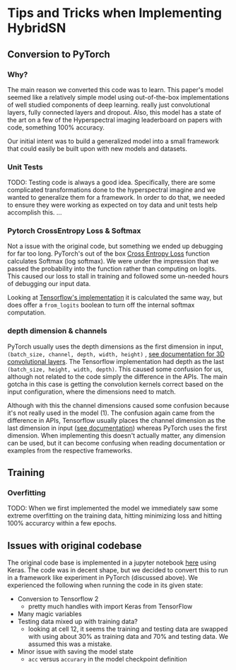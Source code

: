 # Tips and Tricks when Implementing HybridSN

## Conversion to PyTorch
### Why?
The main reason we converted this code was to learn. This paper's model seemed like a relatively simple model using out-of-the-box implementations of well studied components of deep learning. really just convolutional layers,
fully connected layers and dropout. Also, this model has a state of the art on a few of the Hyperspectral imaging
leaderboard on papers with code, something 100% accuracy. 

Our initial intent was to build a generalized model into a small framework that could easily be built upon with new
models and datasets. 

### Unit Tests
TODO: Testing code is always a good idea. Specifically, there are some complicated transformations done to the 
hyperspectral imagine and we wanted to generalize them for a framework. In order to do that, we needed to ensure
they were working as expected on toy data and unit tests help accomplish this. ...

### Pytorch CrossEntropy Loss & Softmax
Not a issue with the original code, but something we ended up debugging for far too long. PyTorch's out of the box
[Cross Entropy Loss](https://pytorch.org/docs/stable/nn.html?highlight=crossentropyloss#torch.nn.CrossEntropyLoss) 
function calculates Softmax (log softmax). We were under the impression that we passed the probability into the 
function rather than computing on logits. This caused our loss to stall in training and followed some un-needed hours 
of debugging our input data. 

Looking at [Tensorflow's implementation](https://www.tensorflow.org/api_docs/python/tf/keras/losses/CategoricalCrossentropy)
it is calculated the same way, but does offer a `from_logits` boolean to turn off the internal softmax computation.

### depth dimension & channels
PyTorch usually uses the depth dimensions as the first dimension in input, `(batch_size, channel, depth, width, height)`
, [see documentation for 3D convolutional layers](https://pytorch.org/docs/stable/nn.html?highlight=conv3d#torch.nn.Conv3d).
The Tensorflow implementation had depth as the last `(batch_size, height, width, depth)`. This caused some
confusion for us, although not related to the code simply the difference in the APIs. The main gotcha in this case is 
getting the convolution kernels correct based on the input configuration, where the dimensions need to match.

Although with this the channel dimensions caused some confusion because it's not really used in the model (1). The
confusion again came from the difference in APIs, Tensorflow usually places the channel dimension as the last
dimension in input ([see documentation](https://www.tensorflow.org/api_docs/python/tf/keras/layers/Conv3D)) whereas
PyTorch uses the first dimension. When implementing this doesn't actually matter, any dimension can be used, but it 
can become confusing when reading documentation or examples from the respective frameworks.  

## Training
### Overfitting
TODO: When we first implemented the model we immediately saw some extreme overfitting on the training data, hitting
minimizing loss and hitting 100% accurarcy within a few epochs.

## Issues with original codebase
The original code base is implemented in a jupyter notebook [here]() using Keras. The code was in decent shape, but we 
decided to convert this to run in a framework like experiment in PyTorch (discussed above). We experienced the 
following when running the code in its given state:
* Conversion to Tensorflow 2
    - pretty much handles with import Keras from TensorFlow
* Many magic variables
* Testing data mixed up with training data?
    - looking at cell 12, it seems the training and testing data are swapped with using about 30% as training data and
      70% and testing data. We assumed this was a mistake.
* Minor issue with saving the model state
    - `acc` versus `accurary` in the model checkpoint definition
